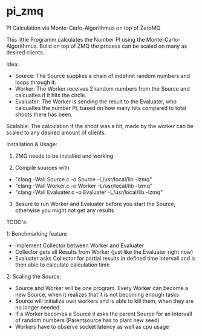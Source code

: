 pi_zmq
======

PI Calculation via Monte-Carlo-Algorithmus on top of ZeroMQ

This little Programm calculates the Number PI using the Monte-Carlo-Algorithmus.
Build on top of ZMQ the process can be scaled on many as desired clients.

Idea:
- Source: The Source supplies a chain of indefinit random numbers and loops through it.
- Worker: The Worker receives 2 random numbers from the Source and calcualtes if it hits the circle.
- Evaluater: The Worker is sending the result to the Evaluater, who calcualtes the number Pi, based on how many hits compared to total shoots there has been.

Scalable:
The calculation if the shoot was a hit, made by the worker can be scaled to any desired amount of clients.

Installation & Usage:

1. ZMQ needs to be installed and working

2. Compile sources with

- "clang -Wall Source.c -o Source -L/usr/local/lib -lzmq"
- "clang -Wall Worker.c -o Worker -L/usr/local/lib -lzmq"
- "clang -Wall Evaluater.c -o Evaluater -L/usr/local/lib -lzmq"

3. Besure to run Worker and Evaluater before you start the Source, otherwise you might not get any results



TODO's:

1: Benchmarking feature

- implement Collector between Worker and Evaluater
- Collector gets all Results from Worker (just like the Evaluater right now)
- Evaluater asks Collector for partial results in defined time intervall and is then able to calculate calculation time

2: Scaling the Source:

- Source and Worker will be one program. Every Worker can become a new Source, when it realizes that it is not becoming enough tasks
- Source will initialize own workers and is able to kill them, when they are no longer needed
- If a Worker becomes a Source it asks the parent Source for an Intervall of random numbers (Parentsource has to plant new seed)
- Workers have to observe socket latency as well as cpu usage
